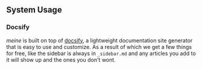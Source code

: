 ## System Usage

### Docsify
_meine_ is built on top of [docsify](https://docsify.js.org/), a lightweight documentation site generator that is easy to use and customize. As a result of which we get a few things for free, like the sidebar is always in `_sidebar.md` and any articles you add to it will show up and the ones you don't wont.